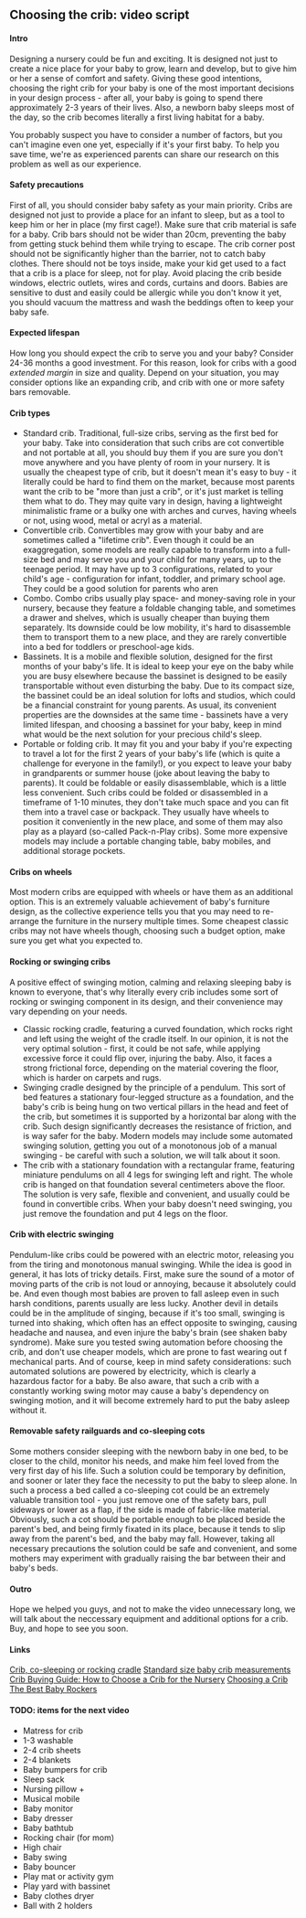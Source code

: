 ## Choosing the crib: video script

#### Intro
Designing a nursery could be fun and exciting. 
It is designed not just to create a nice place for your baby to grow, learn and develop, but to give him or her a sense of comfort and safety. Giving these good intentions, choosing the right crib for your baby is one of the most important decisions in your design process - after all, your baby is going to spend there approximately 2-3 years of their lives.
Also, a newborn baby sleeps most of the day, so the crib becomes literally a first living habitat for a baby.

You probably suspect you have to consider a number of factors, but you can't imagine even one yet, especially if it's your first baby. To help you save time, we're as experienced parents can share our research on this problem as well as our experience.

#### Safety precautions
First of all, you should consider baby safety as your main priority. Cribs are designed not just to provide a place for an infant to sleep, but as a tool to keep him or her in place (my first cage!).
Make sure that crib material is safe for a baby. Crib bars should not be wider than 20cm, preventing the baby from getting stuck behind them while trying to escape. The crib corner post should not be significantly higher than the barrier, not to catch baby clothes. There should not be toys inside, make your kid get used to a fact that a crib is a place for sleep, not for play. Avoid placing the crib beside windows, electric outlets, wires and cords, curtains and doors.
Babies are sensitive to dust and easily could be allergic while you don't know it yet, you should vacuum the mattress and wash the beddings often to keep your baby safe.

#### Expected lifespan
How long you should expect the crib to serve you and your baby? Consider 24-36 months a good investment. For this reason, look for cribs with a good *extended margin* in size and quality. Depend on your situation, you may consider options like an expanding crib, and crib with one or more safety bars removable.

#### Crib types
* Standard crib. Traditional, full-size cribs, serving as the first bed for your baby. Take into consideration that such cribs are cot convertible and not portable at all, you should buy them if you are sure you don't move anywhere and you have plenty of room in your nursery. It is usually the cheapest type of crib, but it doesn't mean it's easy to buy - it literally could be hard to find them on the market, because most parents want the crib to be "more than just a crib", or it's just market is telling them what to do.
They may quite vary in design, having a lightweight minimalistic frame or a bulky one with arches and curves, having wheels or not, using wood, metal or acryl as a material.
* Convertible crib. Convertibles may grow with your baby and are sometimes called a "lifetime crib". Even though it could be an exaggregation, some models are really capable to transform into a full-size bed and may serve you and your child for many years, up to the teenage period. It may have up to 3 configurations, related to your child's age - configuration for infant, toddler, and primary school age. They could be a good solution for parents who aren
* Combo. Combo cribs usually play space- and money-saving role in your nursery, because they feature a foldable changing table, and sometimes a drawer and shelves, which is usually cheaper than buying them separately. Its downside could be low mobility, it's hard to disassemble them to transport them to a new place, and they are rarely convertible into a bed for toddlers or preschool-age kids.
* Bassinets. It is a mobile and flexible solution, designed for the first months of your baby's life. It is ideal to keep your eye on the baby while you are busy elsewhere because the bassinet is designed to be easily transportable without even disturbing the baby. Due to its compact size, the bassinet could be an ideal solution for lofts and studios, which could be a financial constraint for young parents. As usual, its convenient properties are the downsides at the same time - bassinets have a very limited lifespan, and choosing a bassinet for your baby, keep in mind what would be the next solution for your precious child's sleep.
* Portable or folding crib. It may fit you and your baby if you're expecting to travel a lot for the first 2 years of your baby's life (which is quite a challenge for everyone in the family!), or you expect to leave your baby in grandparents or summer house (joke about leaving the baby to parents). It could be foldable or easily disassemblable, which is a little less convenient. Such cribs could be folded or disassembled in a timeframe of 1-10 minutes, they don't take much space and you can fit them into a travel case or backpack. They usually have wheels to position it conveniently in the new place, and some of them may also play as a playard (so-called Pack-n-Play cribs). Some more expensive models may include a portable changing table, baby mobiles, and additional storage pockets.

#### Cribs on wheels
Most modern cribs are equipped with wheels or have them as an additional option. This is an extremely valuable achievement of baby's furniture design, as the collective experience tells you that you may need to re-arrange the furniture in the nursery multiple times. Some cheapest classic cribs may not have wheels though, choosing such a budget option, make sure you get what you expected to.

#### Rocking or swinging cribs
A positive effect of swinging motion, calming and relaxing sleeping baby is known to everyone, that's why literally every crib includes some sort of rocking or swinging component in its design, and their convenience may vary depending on your needs.
* Classic rocking cradle, featuring a curved foundation, which rocks right and left using the weight of the cradle itself. In our opinion, it is not the very optimal solution - first, it could be not safe, while applying excessive force it could flip over, injuring the baby. Also, it faces a strong frictional force, depending on the material covering the floor, which is harder on carpets and rugs.
* Swinging cradle designed by the principle of a pendulum. This sort of bed features a stationary four-legged structure as a foundation, and the baby's crib is being hung on two vertical pillars in the head and feet of the crib, but sometimes it is supported by a horizontal bar along with the crib. Such design significantly decreases the resistance of friction, and is way safer for the baby. Modern models may include some automated swinging solution, getting you out of a monotonous job of a manual swinging - be careful with such a solution, we will talk about it soon.
* The crib with a stationary foundation with a rectangular frame, featuring miniature pendulums on all 4 legs for swinging left and right. The whole crib is hanged on that foundation several centimeters above the floor. The solution is very safe, flexible and convenient, and usually could be found in convertible cribs. When your baby doesn't need swinging, you just remove the foundation and put 4 legs on the floor.

#### Crib with electric swinging
Pendulum-like cribs could be powered with an electric motor, releasing you from the tiring and monotonous manual swinging. While the idea is good in general, it has lots of tricky details. First, make sure the sound of a motor of moving parts of the crib is not loud or annoying, because it absolutely could be. And even though most babies are proven to fall asleep even in such harsh conditions, parents usually are less lucky. Another devil in details could be in the amplitude of singing, because if it's too small, swinging is turned into shaking, which often has an effect opposite to swinging, causing headache and nausea, and even injure the baby's brain (see shaken baby syndrome). Make sure you tested swing automation before choosing the crib, and don't use cheaper models, which are prone to fast wearing out f mechanical parts. 
And of course, keep in mind safety considerations: such automated solutions are powered by electricity, which is clearly a hazardous factor for a baby. Be also aware, that such a crib with a constantly working swing motor may cause a baby's dependency on swinging motion, and it will become extremely hard to put the baby asleep without it.

#### Removable safety railguards and co-sleeping cots
Some mothers consider sleeping with the newborn baby in one bed, to be closer to the child, monitor his needs, and make him feel loved from the very first day of his life. Such a solution could be temporary by definition, and sooner or later they face the necessity to put the baby to sleep alone. In such a process a bed called a co-sleeping cot could be an extremely valuable transition tool - you just remove one of the safety bars, pull sideways or lower as a flap, if the side is made of fabric-like material. Obviously, such a cot should be portable enough to be placed beside the parent's bed, and being firmly fixated in its place, because it tends to slip away from the parent's bed, and the baby may fall. However, taking all necessary precautions the solution could be safe and convenient, and some mothers may experiment with gradually raising the bar between their and baby's beds.

#### Outro
Hope we helped you guys, and not to make the video unnecessary long, we will talk about the neccessary equipment and additional options for a crib. Buy, and hope to see you soon.

#### Links
[Crib, co-sleeping or rocking cradle](https://www.straitstimes.com/singapore/health/rock-a-buy-baby)
[Standard size baby crib measurements](https://babyslittleplace.com/standard-size-baby-crib-measurements/)
[Crib Buying Guide: How to Choose a Crib for the Nursery](https://www.crateandbarrel.com/ideas-and-advice/how-to-choose-crib)
[Choosing a Crib](https://healthychildren.org/English/ages-stages/prenatal/decisions-to-make/Pages/Choosing-a-Crib.aspx)
[The Best Baby Rockers](https://www.babygearlab.com/topics/activity-soothing/best-baby-rocker)

#### TODO: items for the next video
* Matress for crib
* 1-3 washable
* 2-4 crib sheets
* 2-4 blankets
* Baby bumpers for crib
* Sleep sack
* Nursing pillow +
* Musical mobile
* Baby monitor
* Baby dresser
* Baby bathtub
* Rocking chair (for mom)
* High chair
* Baby swing
* Baby bouncer
* Play mat or activity gym
* Play yard with bassinet
* Baby clothes dryer
* Ball with 2 holders
